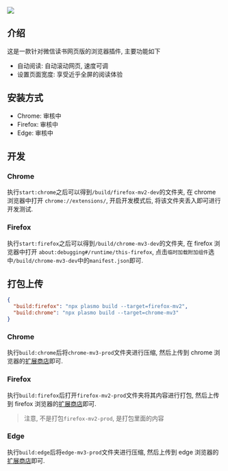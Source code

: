 ![](https://eve-sama.oss-cn-shanghai.aliyuncs.com/blog/202404042311425.png)

## 介绍

这是一款针对微信读书网页版的浏览器插件, 主要功能如下
 - 自动阅读: 自动滚动网页, 速度可调
 - 设置页面宽度: 享受近乎全屏的阅读体验

## 安装方式

- Chrome: 审核中
- Firefox: 审核中
- Edge: 审核中

## 开发

### Chrome

执行`start:chrome`之后可以得到`/build/firefox-mv2-dev`的文件夹, 在 chrome 浏览器中打开 `chrome://extensions/`, 开启开发模式后, 将该文件夹丢入即可进行开发测试.

### Firefox

执行`start:firefox`之后可以得到`/build/chrome-mv3-dev`的文件夹, 在 firefox 浏览器中打开 `about:debugging#/runtime/this-firefox`, 点击`临时加载附加组件`选中`/build/chrome-mv3-dev`中的`manifest.json`即可.

## 打包上传

```json
{
  "build:firefox": "npx plasmo build --target=firefox-mv2",
  "build:chrome": "npx plasmo build --target=chrome-mv3"
}
```

### Chrome

执行`build:chrome`后将`chrome-mv3-prod`文件夹进行压缩, 然后上传到 chrome 浏览器的[扩展商店](https://chrome.google.com/webstore/devconsole)即可.

### Firefox

执行`build:firefox`后打开`firefox-mv2-prod`文件夹将其内容进行打包, 然后上传到 firefox 浏览器的[扩展商店](https://addons.mozilla.org/zh-CN/developers/addon/submit/theme/distribution)即可.

> 注意, 不是打包`firefox-mv2-prod`, 是打包里面的内容

### Edge

执行`build:edge`后将`edge-mv3-prod`文件夹进行压缩, 然后上传到 edge 浏览器的[扩展商店](https://partner.microsoft.com/zh-cn/dashboard/microsoftedge/overview)即可.